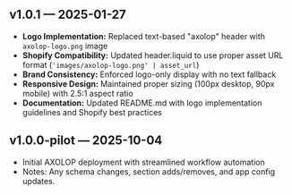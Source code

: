 ## v1.0.1 — 2025-01-27

- **Logo Implementation:** Replaced text-based "axolop" header with `axolop-logo.png` image
- **Shopify Compatibility:** Updated header.liquid to use proper asset URL format (`'images/axolop-logo.png' | asset_url`)
- **Brand Consistency:** Enforced logo-only display with no text fallback
- **Responsive Design:** Maintained proper sizing (100px desktop, 90px mobile) with 2.5:1 aspect ratio
- **Documentation:** Updated README.md with logo implementation guidelines and Shopify best practices

## v1.0.0-pilot — 2025-10-04

- Initial AXOLOP deployment with streamlined workflow automation
- Notes: Any schema changes, section adds/removes, and app config updates.
